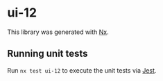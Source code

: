 # ui-12

This library was generated with [Nx](https://nx.dev).

## Running unit tests

Run `nx test ui-12` to execute the unit tests via [Jest](https://jestjs.io).
